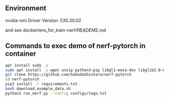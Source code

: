 ## Environment
nvidia-smi
Driver Version: 530.30.02

and see docker/env_for_train-nerf/READEME.md

## Commands to exec demo of nerf-pytorch in container
```bash
apt install sudo -y
sudo apt install -y wget unzip python3-pip libgl1-mesa-dev libglib2.0-0
git clone https://github.com/SakodaShintaro/nerf-pytorch
cd nerf-pytorch
pip3 install -r requirements.txt
bash download_example_data.sh
python3 run_nerf.py --config configs/lego.txt
```
